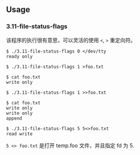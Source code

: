 ## Usage

### 3.11-file-status-flags

该程序的执行很有意思，可以灵活的使用 `<`, `>` 重定向符。

```
$ ./3.11-file-status-flags 0 </dev/tty
ready only

$ ./3.11-file-status-flags 1 >foo.txt

$ cat foo.txt
write only

$ ./3.11-file-status-flags 1 >>foo.txt

$ cat foo.txt
write only
write only
append

$ ./3.11-file-status-flags 5 5<>foo.txt
read write
```

`5 <> foo.txt` 是打开 temp.foo 文件，并且指定 fd 为 5.
